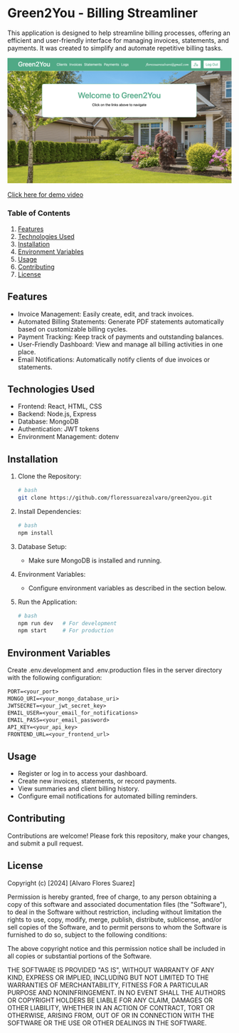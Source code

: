 # Green2You - Billing Streamliner

This application is designed to help streamline billing processes, offering an efficient and user-friendly interface for managing invoices, statements, and payments. It was created to simplify and automate repetitive billing tasks.

![App Demo](./frontend/src/images/green2youthumbnail.png)

[Click here for demo video](https://vimeo.com/1029354586)

### Table of Contents

1. [Features](#features)
2. [Technologies Used](#technologies-used)
3. [Installation](#installation)
4. [Environment Variables](#environment-variables)
5. [Usage](#usage)
6. [Contributing](#contributing)
7. [License](#license)

## Features

- Invoice Management: Easily create, edit, and track invoices.
- Automated Billing Statements: Generate PDF statements automatically based on customizable billing cycles.
- Payment Tracking: Keep track of payments and outstanding balances.
- User-Friendly Dashboard: View and manage all billing activities in one place.
- Email Notifications: Automatically notify clients of due invoices or statements.

## Technologies Used

- Frontend: React, HTML, CSS
- Backend: Node.js, Express
- Database: MongoDB
- Authentication: JWT tokens
- Environment Management: dotenv

## Installation

1. Clone the Repository:

   ```bash
   # bash
   git clone https://github.com/floressuarezalvaro/green2you.git
   ```

2. Install Dependencies:
   ```bash
   # bash
   npm install
   ```
3. Database Setup:

   - Make sure MongoDB is installed and running.

4. Environment Variables:

   - Configure environment variables as described in the section below.

5. Run the Application:
   ```bash
   # bash
   npm run dev   # For development
   npm start     # For production
   ```

## Environment Variables

Create .env.development and .env.production files in the server directory with the following configuration:

    PORT=<your_port>
    MONGO_URI=<your_mongo_database_uri>
    JWTSECRET=<your_jwt_secret_key>
    EMAIL_USER=<your_email_for_notifications>
    EMAIL_PASS=<your_email_password>
    API_KEY=<your_api_key>
    FRONTEND_URL=<your_frontend_url>

## Usage

- Register or log in to access your dashboard.
- Create new invoices, statements, or record payments.
- View summaries and client billing history.
- Configure email notifications for automated billing reminders.

## Contributing

Contributions are welcome! Please fork this repository, make your changes, and submit a pull request.

## License

Copyright (c) [2024] [Alvaro Flores Suarez]

Permission is hereby granted, free of charge, to any person obtaining a copy of this software and associated documentation files (the "Software"), to deal in the Software without restriction, including without limitation the rights to use, copy, modify, merge, publish, distribute, sublicense, and/or sell copies of the Software, and to permit persons to whom the Software is furnished to do so, subject to the following conditions:

The above copyright notice and this permission notice shall be included in all copies or substantial portions of the Software.

THE SOFTWARE IS PROVIDED "AS IS", WITHOUT WARRANTY OF ANY KIND, EXPRESS OR IMPLIED, INCLUDING BUT NOT LIMITED TO THE WARRANTIES OF MERCHANTABILITY, FITNESS FOR A PARTICULAR PURPOSE AND NONINFRINGEMENT. IN NO EVENT SHALL THE AUTHORS OR COPYRIGHT HOLDERS BE LIABLE FOR ANY CLAIM, DAMAGES OR OTHER LIABILITY, WHETHER IN AN ACTION OF CONTRACT, TORT OR OTHERWISE, ARISING FROM, OUT OF OR IN CONNECTION WITH THE SOFTWARE OR THE USE OR OTHER DEALINGS IN THE SOFTWARE.

